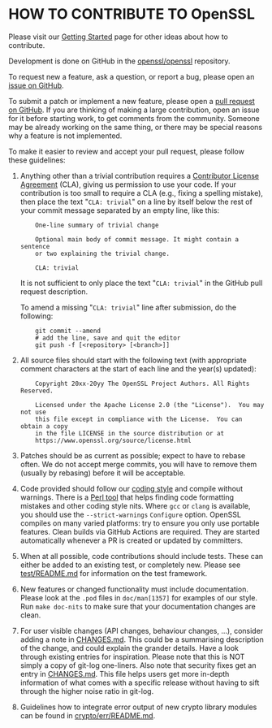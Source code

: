 HOW TO CONTRIBUTE TO OpenSSL
============================

Please visit our [Getting Started] page for other ideas about how to contribute.

  [Getting Started]: <https://www.openssl.org/community/getting-started.html>

Development is done on GitHub in the [openssl/openssl] repository.

  [openssl/openssl]: <https://github.com/openssl/openssl>

To request new a feature, ask a question, or report a bug,
please open an [issue on GitHub](https://github.com/openssl/openssl/issues).

To submit a patch or implement a new feature, please open a
[pull request on GitHub](https://github.com/openssl/openssl/pulls).
If you are thinking of making a large contribution,
open an issue for it before starting work, to get comments from the community.
Someone may be already working on the same thing,
or there may be special reasons why a feature is not implemented.

To make it easier to review and accept your pull request, please follow these
guidelines:

 1. Anything other than a trivial contribution requires a [Contributor
    License Agreement] (CLA), giving us permission to use your code.
    If your contribution is too small to require a CLA (e.g., fixing a spelling
    mistake), then place the text "`CLA: trivial`" on a line by itself below
    the rest of your commit message separated by an empty line, like this:

    ```
        One-line summary of trivial change

        Optional main body of commit message. It might contain a sentence
        or two explaining the trivial change.

        CLA: trivial
    ```

    It is not sufficient to only place the text "`CLA: trivial`" in the GitHub
    pull request description.

    [Contributor License Agreement]: <https://www.openssl.org/policies/cla.html>

    To amend a missing "`CLA: trivial`" line after submission, do the following:

    ```
        git commit --amend
        # add the line, save and quit the editor
        git push -f [<repository> [<branch>]]
    ```

 2. All source files should start with the following text (with
    appropriate comment characters at the start of each line and the
    year(s) updated):

    ```
        Copyright 20xx-20yy The OpenSSL Project Authors. All Rights Reserved.

        Licensed under the Apache License 2.0 (the "License").  You may not use
        this file except in compliance with the License.  You can obtain a copy
        in the file LICENSE in the source distribution or at
        https://www.openssl.org/source/license.html
    ```

 3. Patches should be as current as possible; expect to have to rebase
    often. We do not accept merge commits, you will have to remove them
    (usually by rebasing) before it will be acceptable.

 4. Code provided should follow our [coding style] and compile without warnings.
    There is a [Perl tool](util/check-format.pl) that helps
    finding code formatting mistakes and other coding style nits.
    Where `gcc` or `clang` is available, you should use the
    `--strict-warnings` `Configure` option.  OpenSSL compiles on many varied
    platforms: try to ensure you only use portable features.
    Clean builds via GitHub Actions are required. They are started automatically
    whenever a PR is created or updated by committers.

    [coding style]: https://www.openssl.org/policies/technical/coding-style.html

 5. When at all possible, code contributions should include tests. These can
    either be added to an existing test, or completely new.  Please see
    [test/README.md](test/README.md) for information on the test framework.

 6. New features or changed functionality must include
    documentation. Please look at the `.pod` files in `doc/man[1357]` for
    examples of our style. Run `make doc-nits` to make sure that your
    documentation changes are clean.

 7. For user visible changes (API changes, behaviour changes, ...),
    consider adding a note in [CHANGES.md](CHANGES.md).
    This could be a summarising description of the change, and could
    explain the grander details.
    Have a look through existing entries for inspiration.
    Please note that this is NOT simply a copy of git-log one-liners.
    Also note that security fixes get an entry in [CHANGES.md](CHANGES.md).
    This file helps users get more in-depth information of what comes
    with a specific release without having to sift through the higher
    noise ratio in git-log.

 8. Guidelines how to integrate error output of new crypto library modules
    can be found in [crypto/err/README.md](crypto/err/README.md).
